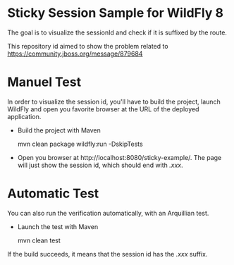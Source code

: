 # Sticky Session Sample for WildFly 8 #

The goal is to visualize the sessionId and check if it is suffixed by the route.

This repository id aimed to show the problem related to https://community.jboss.org/message/879684

# Manuel Test #

In order to visualize the session id, you'll have to build the project, launch WildFly and open you favorite browser at the URL of the deployed application.

* Build the project with Maven

    mvn clean package wildfly:run -DskipTests

* Open you browser at http://localhost:8080/sticky-example/. The page will just show the session id, which should end with _.xxx_.

# Automatic Test #

You can also run the verification automatically, with an Arquillian test.
 
* Launch the test with Maven

    mvn clean test

If the build succeeds, it means that the session id has the _.xxx_  suffix.
